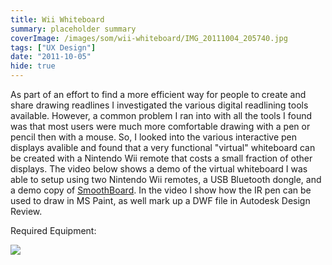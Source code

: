 ```yaml
---
title: Wii Whiteboard
summary: placeholder summary
coverImage: /images/som/wii-whiteboard/IMG_20111004_205740.jpg
tags: ["UX Design"]
date: "2011-10-05"
hide: true
---
```


As part of an effort to find a more efficient way for people to create and share drawing readlines I investigated the various digital readlining tools available. However, a common problem I ran into with all the tools I found was that most users were much more comfortable drawing with a pen or pencil then with a mouse. So, I looked into the various interactive pen displays avalible and found that a very functional "virtual" whiteboard can be created with a Nintendo Wii remote that costs a small fraction of other displays. The video below shows a demo of the virtual whiteboard I was able to setup using two Nintendo Wii remotes, a USB Bluetooth dongle, and a demo copy of [SmoothBoard](http://www.smoothboard.net/). In the video I show how the IR pen can be used to draw in MS Paint, as well mark up a DWF file in Autodesk Design Review.

Required Equipment:

![](/images/som/wii-whiteboard/IMG_20111004_213541.jpg)
